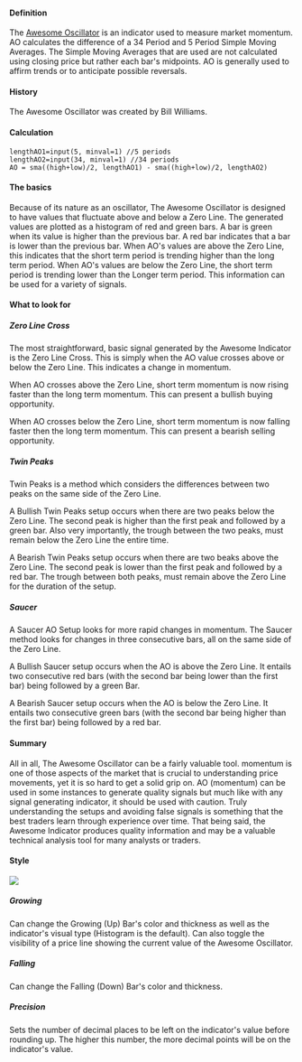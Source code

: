 #### Definition

The [Awesome Oscillator](https://www.tradingview.com/scripts/awesomeoscillator/) is an indicator used to measure market momentum. AO calculates the difference of a 34 Period and 5 Period Simple Moving Averages. The Simple Moving Averages that are used are not calculated using closing price but rather each bar's midpoints. AO is generally used to affirm trends or to anticipate possible reversals.

#### History

The Awesome Oscillator was created by Bill Williams.

#### Calculation

```
lengthAO1=input(5, minval=1) //5 periods
lengthAO2=input(34, minval=1) //34 periods
AO = sma((high+low)/2, lengthAO1) - sma((high+low)/2, lengthAO2)
```

#### The basics

Because of its nature as an oscillator, The Awesome Oscillator is designed to have values that fluctuate above and below a Zero Line. The generated values are plotted as a histogram of red and green bars. A bar is green when its value is higher than the previous bar. A red bar indicates that a bar is lower than the previous bar. When AO's values are above the Zero Line, this indicates that the short term period is trending higher than the long term period. When AO's values are below the Zero Line, the short term period is trending lower than the Longer term period. This information can be used for a variety of signals.

#### What to look for

##### Zero Line Cross

The most straightforward, basic signal generated by the Awesome Indicator is the Zero Line Cross. This is simply when the AO value crosses above or below the Zero Line. This indicates a change in momentum.

When AO crosses above the Zero Line, short term momentum is now rising faster than the long term momentum. This can present a bullish buying opportunity.

When AO crosses below the Zero Line, short term momentum is now falling faster then the long term momentum. This can present a bearish selling opportunity.

##### Twin Peaks

Twin Peaks is a method which considers the differences between two peaks on the same side of the Zero Line.

A Bullish Twin Peaks setup occurs when there are two peaks below the Zero Line. The second peak is higher than the first peak and followed by a green bar. Also very importantly, the trough between the two peaks, must remain below the Zero Line the entire time.

A Bearish Twin Peaks setup occurs when there are two beaks above the Zero Line. The second peak is lower than the first peak and followed by a red bar. The trough between both peaks, must remain above the Zero Line for the duration of the setup.

##### Saucer

A Saucer AO Setup looks for more rapid changes in momentum. The Saucer method looks for changes in three consecutive bars, all on the same side of the Zero Line.

A Bullish Saucer setup occurs when the AO is above the Zero Line. It entails two consecutive red bars (with the second bar being lower than the first bar) being followed by a green Bar.

A Bearish Saucer setup occurs when the AO is below the Zero Line. It entails two consecutive green bars (with the second bar being higher than the first bar) being followed by a red bar.

#### Summary

All in all, The Awesome Oscillator can be a fairly valuable tool. momentum is one of those aspects of the market that is crucial to understanding price movements, yet it is so hard to get a solid grip on. AO (momentum) can be used in some instances to generate quality signals but much like with any signal generating indicator, it should be used with caution. Truly understanding the setups and avoiding false signals is something that the best traders learn through experience over time. That being said, the Awesome Indicator produces quality information and may be a valuable technical analysis tool for many analysts or traders.

#### Style

![](https://s3.amazonaws.com/cdn.freshdesk.com/data/helpdesk/attachments/production/43141828000/original/YlOzSX5pa_GiDU-n2wgr_FF9IV6qQBZ-0w.png?1594382586)

##### Growing

Can change the Growing (Up) Bar's color and thickness as well as the indicator's visual type (Histogram is the default). Can also toggle the visibility of a price line showing the current value of the Awesome Oscillator.

##### Falling

Can change the Falling (Down) Bar's color and thickness.

##### Precision

Sets the number of decimal places to be left on the indicator's value before rounding up. The higher this number, the more decimal points will be on the indicator's value.